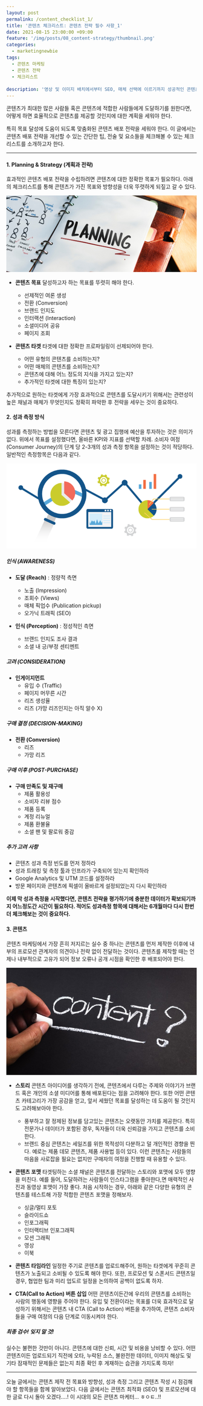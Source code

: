 ```yaml
---
layout: post
permalink: /content_checklist_1/
title: '콘텐츠 체크리스트: 콘텐츠 전략 필수 사항_1'
date: 2021-08-15 23:00:00 +09:00
feature: '/img/posts/08_content-strategy/thumbnail.png'
categories:
  - marketingnewbie
tags:
  - 콘텐츠 마케팅
  - 콘텐츠 전략
  - 체크리스트

description: '영상 및 이미지 배치에서부터 SEO, 매체 선택에 이르기까지 성공적인 콘텐츠 전략을 위해 체크해야 할 것들 (1)'
---
```

콘텐츠가 최대한 많은 사람들 혹은 콘텐츠에 적합한 사람들에게 도달하기를 원한다면, 어떻게 하면 효율적으로 콘텐츠를 제공할 것인지에 대한 계획을 세워야 한다.

특히 목표 달성에 도움이 되도록 맞춤화된 콘텐츠 배포 전략을 세워야 한다. 이 글에서는 콘텐츠 배포 전략을 개선할 수 있는 간단한 팁, 전술 및 요소들을 체크해볼 수 있는 체크리스트를 소개하고자 한다.
___

#### 1. Planning & Strategy (계획과 전략)

효과적인 콘텐츠 배포 전략을 수립하려면 콘텐츠에 대한 정확한 목표가 필요하다. 아래의 체크리스트를 통해 콘텐츠가 가진 목표와 방향성을 더욱 뚜렷하게 되짚고 갈 수 있다.

![플래닝](/img/posts/08_content-strategy/01.jpg)

+ **콘텐츠 목표** 달성하고자 하는 목표를 뚜렷히 해야 한다.
  + 선제적인 여론 생성
  + 전환 (Conversion)
  + 브랜드 인지도
  + 인터랙션 (Interaction)
  + 소셜미디어 공유
  + 페이지 조회


+ **콘텐츠 타겟** 타겟에 대한 정확한 프로파일링이 선제되어야 한다.
  + 어떤 유형의 콘텐츠를 소비하는지?
  + 어떤 매체의 콘텐츠를 소비하는지?
  + 콘텐츠에 대해 어느 정도의 지식을 가지고 있는지?
  + 추가적인 타겟에 대한 특징이 있는지?

추가적으로 원하는 타겟에게 가장 효과적으로 콘텐츠를 도달시키기 위해서는 관련성이 높은 채널과 매체가 무엇인지도 정확히 파악한 후 전략을 세우는 것이 중요하다.


#### 2. 성과 측정 방식

성과를 측정하는 방법을 모른다면 콘텐츠 및 광고 집행에 예산을 투자하는 것은 의미가 없다. 위에서 목표를 설정했다면, 올바른 KPI와 지표를 선택할 차례. 소비자 여정(Consumer Journey)의 단계 당 2-3개의 성과 측정 항목을 설정하는 것이 적당하다. 일반적인 측정항목은 다음과 같다.

![메트릭스](/img/posts/08_content-strategy/02.png)

##### 인식 (AWARENESS)
+ **도달 (Reach)** : 정량적 측면
  + 노출 (Impression)
  + 조회수 (Views)
  + 매체 픽업수 (Publication pickup)
  + 오가닉 트래픽 (SEO)

+ **인식 (Perception)** : 정성적인 측면
  + 브랜드 인지도 조사 결과
  + 소셜 내 긍/부정 센티멘트  

##### 고려 (CONSIDERATION)
+ **인게이지먼트**
  + 유입 수 (Traffic)
  + 페이지 머무른 시간
  + 리즈 생성율
  + 리즈 (가망 리즈인지는 아직 알수 X)

##### 구매 결정 (DECISION-MAKING)
+ **전환 (Conversion)**
  + 리즈
  + 가망 리즈

##### 구매 이후 (POST-PURCHASE)
+ **구매 만족도 및 재구매**
  + 제품 활용성
  + 소비자 리뷰 점수
  + 제품 등록
  + 계정 리뉴얼
  + 제품 환불율
  + 소셜 팬 및 팔로워 중감

##### 추가 고려 사항
+ 콘텐츠 성과 측정 빈도를 먼저 정하라
+ 성과 트래킹 및 측정 툴과 인프라가 구축되어 있는지 확인하라
+ Google Analytics 및 UTM 코드를 설정하라
+ 방문 페이지와 콘텐츠에 픽셀이 올바르게 설정되었는지 다시 확인하라


**이제 막 성과 측정을 시작했다면, 콘텐츠 전략을 평가하기에 충분한 데이터가 확보되기까지 어느정도간 시간이 필요하다. 적어도 성과측정 항목에 대해서는 6개월마다 다시 한번더 체크해보는 것이 중요하다.**


#### 3. 콘텐츠

콘텐츠 마케팅에서 가장 흔히 저지르는 실수 중 하나는 콘텐츠를 먼저 제작한 이후에 내부의 프로모션 관계자의 의견이나 전략 없이 전달하는 것이다. 콘텐츠를 제작할 때는 언제나 내부적으로 고유가 되어 정보 오류나 공개 시점을 확인한 후 배포되어야 한다.

![콘텐츠](/img/posts/08_content-strategy/03.jpg)

+ **스토리**
콘텐츠 아이디어를 생각하기 전에, 콘텐츠에서 다루는 주제와 이야기가 브랜드 혹은 개인의 소셜 미디어를 통해 배포된다는 점을 고려해야 한다. 또한 어떤 콘텐츠 카테고리가 가장 공감을 얻고, 앞서 세웠던 목표를 달성하는 데 도움이 될 것인지도 고려해보아야 한다.
  + 풍부하고 잘 정제된 정보를 담고있는 콘텐츠는 오랫동안 가치를 제공한다. 특히 전문가나 데이터가 포함된 경우, 독자들이 더욱 신뢰감을 가지고 콘텐츠를 소비한다.
  + 브랜드 중심 콘텐츠는 세일즈를 위한 목적성이 다분하고 덜 개인적인 경향을 띈다. 예로는 제품 데모 콘텐츠, 제품 사용법 등이 있다. 이런 콘텐츠는 사람들의 마음을 사로잡을 필요는 없지만 구매자의 여정을 진행할 때 유용할 수 있다.

+ **콘텐츠 포맷**
타겟팅하는 소셜 채널은 콘텐츠를 전달하는 스토리와 포맷에 모두 영향을 미친다. 예를 들어, 도달하려는 사람들이 인스타그램을 좋아한다,면 매력적인 사진과 동영상 포맷이 가장 좋다. 처음 시작하는 경우, 아래와 같은 다양한 유형의 콘텐츠를 테스트해 가장 적합한 콘텐츠 포맷을 정해보자.

  + 싱글/멀티 포토
  + 슬라이드쇼
  + 인포그래픽
  + 인터랙티브 인포그래픽
  + 모션 그래픽
  + 영상
  + 이북

+ **콘텐츠 타임라인**
일정한 주기로 콘텐츠를 업로드해주어, 원하는 타겟에게 꾸준히 콘텐츠가 노출되고 소비될 수 있도록 해야 한다. 또한, 프로모션 및 스폰서드 콘텐츠일 경우, 협업한 팀과 미리 업도르 일정을 논의하여 공백이 없도록 하자.

+ **CTA(Call to Action) 버튼 삽입**
어떤 콘텐츠이든간에 우리의 콘텐츠를 소비하는 사람의 행동에 영향을 주어야 한다. 유입 및 전환이라는 목표를 더욱 효과적으로 달성하기 위해서는 콘텐츠 내 CTA (Call to Action) 버튼을 추가하여, 콘텐츠 소비자들을 구매 여정의 다음 단계로 이동시켜야 한다.

##### 최종 검수! 잊지 말 것!
실수는 불편한 것만이 아니다. 콘텐츠에 대한 신뢰, 시간 및 비용을 낭비할 수 있다. 어떤 콘텐츠이든 업로드되기 직전에 오타, 누락된 소스, 불완전한 데이터, 이미지 해상도 및 기타 잠재적인 문제들은 없는지 최종 확인 후 게재하는 습관을 가지도록 하자!

___

오늘 글에서는 콘텐츠 제작 전 목표와 방향성, 성과 측정 그리고 콘텐츠 작성 시 점검해야 할 항목들을 함께 알아보았다. 다음 글에서는 콘텐츠 최적화 (SEO) 및 프로모션에 대한 글로 다시 돌아 오겠다....! 이 시대의 모든 콘텐츠 마케터... ㅎㅇㅌ..!!
